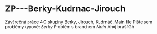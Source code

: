 # ZP---Berky-Kudrnac-Jirouch
Závěrečná práce 4.C skupiny Berky, Jirouch, Kudrnáč.
Main file
Pište sem problémy typově:
*Berky* Problém s branchem *Main*
Ahoj braší
Gh
